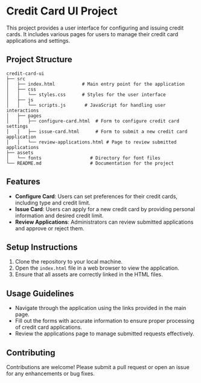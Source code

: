 # Credit Card UI Project

This project provides a user interface for configuring and issuing credit cards. It includes various pages for users to manage their credit card applications and settings.

## Project Structure

```
credit-card-ui
├── src
│   ├── index.html          # Main entry point for the application
│   ├── css
│   │   └── styles.css      # Styles for the user interface
│   ├── js
│   │   └── scripts.js       # JavaScript for handling user interactions
│   ├── pages
│   │   ├── configure-card.html  # Form to configure credit card settings
│   │   ├── issue-card.html      # Form to submit a new credit card application
│   │   └── review-applications.html # Page to review submitted applications
├── assets
│   └── fonts                  # Directory for font files
└── README.md                  # Documentation for the project
```

## Features

- **Configure Card**: Users can set preferences for their credit cards, including type and credit limit.
- **Issue Card**: Users can apply for a new credit card by providing personal information and desired credit limit.
- **Review Applications**: Administrators can review submitted applications and approve or reject them.

## Setup Instructions

1. Clone the repository to your local machine.
2. Open the `index.html` file in a web browser to view the application.
3. Ensure that all assets are correctly linked in the HTML files.

## Usage Guidelines

- Navigate through the application using the links provided in the main page.
- Fill out the forms with accurate information to ensure proper processing of credit card applications.
- Review the applications page to manage submitted requests effectively.

## Contributing

Contributions are welcome! Please submit a pull request or open an issue for any enhancements or bug fixes.